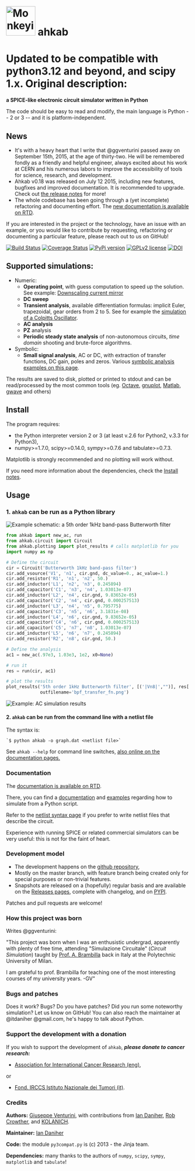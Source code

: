 <img src="https://rawgithub.com/ahkab/ahkab/master/doc/images/logo_small.png" alt="Monkeying around" style="width: 80px;"/> ahkab
=================================================================================================================================
Updated to be compatible with python3.12 and beyond, and scipy 1.x.
Original description:
=================================================================================================================================

**a SPICE-like electronic circuit simulator written in Python**

The code should be easy to read and modify, the main language is Python -- 2 or 3 -- and it is platform-independent.

News
-----

-   It's with a heavy heart that I write that @ggventurini passed away on September 15th, 2015, at the age of thirty-two. He will be remembered fondly as a friendly and helpful engineer, always excited about his work at CERN and his numerous labors to improve the accessibility of tools for science, research, and development. 
-   Ahkab v0.18 was released on July 12 2015, including new features, bugfixes and improved documentation. It is recommended to upgrade. Check out [the release notes](https://github.com/ahkab/ahkab/releases/tag/v0.18) for more!
-   The whole codebase has been going through a (yet incomplete) refactoring and documenting effort. The [new documentation is available on RTD](http://ahkab.readthedocs.org/en/latest/).

If you are interested in the project or the technology, have an issue with an example, or you would like to contribute by requesting, refactoring or documenting a particular feature, please reach out to us on GitHub!

[![Build Status](https://travis-ci.org/ahkab/ahkab.png?branch=master)](https://travis-ci.org/ahkab/ahkab) [![Coverage Status](https://coveralls.io/repos/ahkab/ahkab/badge.png?branch=master)](https://coveralls.io/r/ahkab/ahkab?branch=master) [![PyPi version](http://img.shields.io/badge/version-0.18-brightgreen.png)](https://pypi.python.org/pypi/ahkab/) [![GPLv2 license](http://img.shields.io/badge/license-GPL%20v2-brightgreen.png)](https://raw.githubusercontent.com/ahkab/ahkab/master/LICENSE)
[![DOI](https://zenodo.org/badge/doi/10.5281/zenodo.19967.svg)](http://dx.doi.org/10.5281/zenodo.19967)

Supported simulations:
----------------------

-   Numeric:
    -   **Operating point**, with guess computation to speed up the solution. See example: [Downscaling current mirror](https://ahkab.readthedocs.org/en/latest/examples/OP_simulation.html)
    -   **DC sweep**
    -   **Transient analysis**, available differentiation formulas: implicit Euler, trapezoidal, gear orders from 2 to 5. See for example the [simulation of a Colpitts Oscillator](https://ahkab.readthedocs.org/en/latest/examples/Transient-Example.html).
    -   **AC analysis**
    -   **PZ** analysis
    -   **Periodic steady state analysis** of non-autonomous circuits, *time* *domain* shooting and brute-force algorithms.
-   Symbolic:
    -   **Small signal analysis**, AC or DC, with extraction of transfer functions, DC gain, poles and zeros. Various [symbolic analysis examples on this page](https://ahkab.readthedocs.org/en/latest/examples/Symbolic-simulation.html).

The results are saved to disk, plotted or printed to stdout and can be read/processed by the most common tools (eg. [Octave](http://www.gnu.org/software/octave/), [gnuplot](http://www.gnuplot.info/), [Matlab](http://www.mathworks.com/products/matlab/), [gwave](http://www.telltronics.org/software/gwave/) and others)

Install
-------

The program requires:

-   the Python interpreter version 2 or 3 (at least v.2.6 for Python2, v.3.3 for Python3),
-   numpy>=1.7.0, scipy>=0.14.0, sympy>=0.7.6 and tabulate>=0.7.3.

Matplotlib is strongly recommended and no plotting will work without.

If you need more information about the dependencies, check the [Install notes](https://ahkab.readthedocs.org/en/latest/help/Install-Notes.html).

Usage
-----

### 1. `ahkab` can be run as a Python library

<img src="https://rawgithub.com/ahkab/ahkab/master/doc/images/readme_example/pbf.svg" alt="Example schematic: a 5th order 1kHz band-pass Butterworth filter"/>

```python
from ahkab import new_ac, run
from ahkab.circuit import Circuit
from ahkab.plotting import plot_results # calls matplotlib for you
import numpy as np

# Define the circuit
cir = Circuit('Butterworth 1kHz band-pass filter')
cir.add_vsource('V1', 'n1', cir.gnd, dc_value=0., ac_value=1.)
cir.add_resistor('R1', 'n1', 'n2', 50.)
cir.add_inductor('L1', 'n2', 'n3', 0.245894)
cir.add_capacitor('C1', 'n3', 'n4', 1.03013e-07)
cir.add_inductor('L2', 'n4', cir.gnd, 9.83652e-05)
cir.add_capacitor('C2', 'n4', cir.gnd, 0.000257513)
cir.add_inductor('L3', 'n4', 'n5', 0.795775)
cir.add_capacitor('C3', 'n5', 'n6', 3.1831e-08)
cir.add_inductor('L4', 'n6', cir.gnd, 9.83652e-05)
cir.add_capacitor('C4', 'n6', cir.gnd, 0.000257513)
cir.add_capacitor('C5', 'n7', 'n8', 1.03013e-07)
cir.add_inductor('L5', 'n6', 'n7', 0.245894)
cir.add_resistor('R2', 'n8', cir.gnd, 50.)

# Define the analysis
ac1 = new_ac(.97e3, 1.03e3, 1e2, x0=None)

# run it
res = run(cir, ac1)

# plot the results
plot_results('5th order 1kHz Butterworth filter', [('|Vn8|',"")], res['ac'],
             outfilename='bpf_transfer_fn.png')
```

<img src="https://rawgithub.com/ahkab/ahkab/master/doc/images/readme_example/bpf_results.svg" alt="Example: AC simulation results"/>

#### 2. `ahkab` can be run from the command line with a netlist file

The syntax is:

    `$ python ahkab -o graph.dat <netlist file>`

See `ahkab --help` for command line switches, [also online on the documentation pages.](http://ahkab.readthedocs.org/en/latest/help/Command-Line-Help.html)

### Documentation

The [documentation is available on RTD](http://ahkab.readthedocs.org/en/latest/).

There, you can find a [documentation](http://ahkab.readthedocs.org/en/latest/ahkab.html) and [examples](http://ahkab.readthedocs.org/en/latest/examples/Python_API.html) regarding how to simulate from a Python script.

Refer to the [netlist syntax page](http://ahkab.readthedocs.org/en/latest/help/Netlist-Syntax.html) if you prefer to write netlist files that describe the circuit.

Experience with running SPICE or related commercial simulators can be very useful: this is not for the faint of heart.

### Development model

-   The development happens on the [github repository](https://github.com/ahkab/ahkab),
-   Mostly on the master branch, with feature branch being created only for special purposes or non-trivial features.
-   Snapshots are released on a (hopefully) regular basis and are available on the [Releases pages](https://github.com/ahkab/ahkab/releases), complete with changelog, and on [PYPI](https://pypi.python.org/pypi/ahkab/).

Patches and pull requests are welcome!

### How this project was born

Writes @ggventurini:

"This project was born when I was an enthusistic undergrad, apparently with plenty of free time, attending "Simulazione Circuitale" (*Circuit Simulation*) taught by [Prof. A. Brambilla](http://brambilla.dei.polimi.it/) back in Italy at the Polytechnic University of Milan.

I am grateful to prof. Brambilla for teaching one of the most interesting courses of my university years. -GV"

### Bugs and patches

Does it work? Bugs? Do you have patches? Did you run some noteworthy simulation? Let us know on GitHub! You can also reach the maintainer at @itdaniher @gmail.com, he's happy to talk about Python.

### Support the development with a donation

If you wish to support the development of `ahkab`, ***please donate to cancer research:***

-   [Association for International Cancer Research (eng)](http://www.aicr.org.uk/donate.aspx),

or

-   [Fond. IRCCS Istituto Nazionale dei Tumori (it)](http://www.istitutotumori.mi.it/modules.php?name=Content&pa=showpage&pid=24).

### Credits

**Authors:** [Giuseppe Venturini](https://github.com/ggventurini), with contributions from [Ian Daniher](https://github.com/itdaniher), [Rob Crowther](https://github.com/weilawei), and [KOLANICH](https://github.com/KOLANICH).

**Maintainer:** [Ian Daniher](https://github.com/itdaniher)

**Code:** the module `py3compat.py` is (c) 2013 - the Jinja team.

**Dependencies:** many thanks to the authors of `numpy`, `scipy`, `sympy`, ``matplotlib`` and ``tabulate``!

